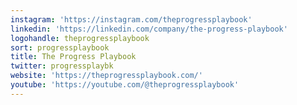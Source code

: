 ```yaml
---
instagram: 'https://instagram.com/theprogressplaybook'
linkedin: 'https://linkedin.com/company/the-progress-playbook'
logohandle: theprogressplaybook
sort: progressplaybook
title: The Progress Playbook
twitter: progressplaybk
website: 'https://theprogressplaybook.com/'
youtube: 'https://youtube.com/@theprogressplaybook'
---
```

